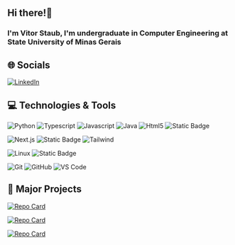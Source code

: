 ## Hi there!👋
### I'm Vitor Staub, I'm undergraduate in Computer Engineering at State University of Minas Gerais

## 🌐 Socials
[![LinkedIn](https://img.shields.io/badge/LinkedIn-%230077B5.svg?logo=linkedin&logoColor=white)](https://www.linkedin.com/in/vitor-staub/)

## 💻 Technologies & Tools
![Python](https://img.shields.io/badge/-Python-black?style=for-the-badge&logo=Python) 
![Typescript](https://img.shields.io/badge/-Typescript-black?style=for-the-badge&logo=Typescript) 
![Javascript](https://img.shields.io/badge/-Javascript-black?style=for-the-badge&logo=Javascript) 
![Java](https://img.shields.io/badge/Java-black?style=for-the-badge&logo=java) 
![Html5](https://img.shields.io/badge/-Html5-black?style=for-the-badge&logo=Html5) ![Static Badge](https://img.shields.io/badge/CSS-black?style=for-the-badge&logo=css3)

![Next.js](https://img.shields.io/badge/-Next.js-black?style=for-the-badge&logo=Next.js) 
![Static Badge](https://img.shields.io/badge/React-black?style=for-the-badge&logo=react) 
![Tailwind](https://img.shields.io/badge/tailwind-black?style=for-the-badge&logo=tailwindcss)

![Linux](https://img.shields.io/badge/Linux-black?style=for-the-badge&logo=linux) 
![Static Badge](https://img.shields.io/badge/Ubuntu-black?style=for-the-badge&logo=ubuntu)

![Git](https://img.shields.io/badge/-Git-black?style=for-the-badge&logo=git)
![GitHub](https://img.shields.io/badge/-GitHub-black?style=for-the-badge&logo=github)
![VS Code](https://img.shields.io/badge/VS%20Code-black?style=for-the-badge&logo=visual-studio-code)

## 💾 Major Projects
[![Repo Card](https://github-readme-stats.vercel.app/api/pin/?username=vitorstaub&repo=data_analysis&bg_color=000&border_color=fff&show_icons=true&icon_color=0000FF&title_color=fff&text_color=FFF)](https://github.com/vitorstaub/data_analysis)

[![Repo Card](https://github-readme-stats.vercel.app/api/pin/?username=vitorstaub&repo=web_scraping&bg_color=000&border_color=fff&show_icons=true&icon_color=0000FF&title_color=fff&text_color=FFF)](https://github.com/vitorstaub/web_scraping)

[![Repo Card](https://github-readme-stats.vercel.app/api/pin/?username=vitorstaub&repo=api-sign-in-up&bg_color=000&border_color=fff&show_icons=true&icon_color=0000FF&title_color=fff&text_color=FFF)](https://github.com/vitorstaub/api-sign-in-up)

##
